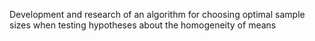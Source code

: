 Development and research of an algorithm for choosing optimal sample sizes when testing hypotheses about the homogeneity of means
